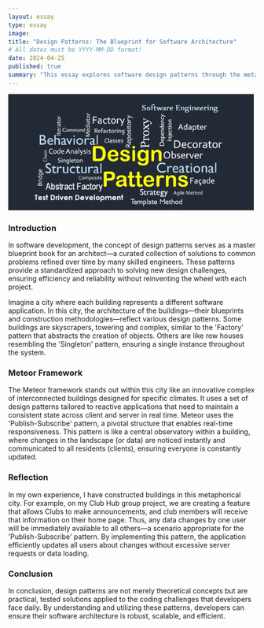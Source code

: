 ```yaml
---
layout: essay
type: essay
image: 
title: "Design Patterns: The Blueprint for Software Architecture"
# All dates must be YYYY-MM-DD format!
date: 2024-04-25
published: true
summary: "This essay explores software design patterns through the metaphor of city planning, illustrating how these patterns provide standardized solutions to common programming challenges, much like architectural blueprints streamline the construction of diverse buildings."
---
```


<img width="500px" src="../img/designpattern.webp" >

### Introduction

In software development, the concept of design patterns serves as a master blueprint book for an architect—a curated collection of solutions to common problems refined over time by many skilled engineers. These patterns provide a standardized approach to solving new design challenges, ensuring efficiency and reliability without reinventing the wheel with each project.

Imagine a city where each building represents a different software application. In this city, the architecture of the buildings—their blueprints and construction methodologies—reflect various design patterns. Some buildings are skyscrapers, towering and complex, similar to the 'Factory' pattern that abstracts the creation of objects. Others are like row houses resembling the 'Singleton' pattern, ensuring a single instance throughout the system.

### Meteor Framework

The Meteor framework stands out within this city like an innovative complex of interconnected buildings designed for specific climates. It uses a set of design patterns tailored to reactive applications that need to maintain a consistent state across client and server in real time. Meteor uses the 'Publish-Subscribe' pattern, a pivotal structure that enables real-time responsiveness. This pattern is like a central observatory within a building, where changes in the landscape (or data) are noticed instantly and communicated to all residents (clients), ensuring everyone is constantly updated.

### Reflection

In my own experience, I have constructed buildings in this metaphorical city. For example, on my Club Hub group project, we are creating a feature that allows Clubs to make announcements, and club members will receive that information on their home page. Thus, any data changes by one user will be immediately available to all others—a scenario appropriate for the 'Publish-Subscribe' pattern. By implementing this pattern, the application efficiently updates all users about changes without excessive server requests or data loading.

### Conclusion
In conclusion, design patterns are not merely theoretical concepts but are practical, tested solutions applied to the coding challenges that developers face daily. By understanding and utilizing these patterns, developers can ensure their software architecture is robust, scalable, and efficient. 
